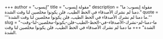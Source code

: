 +++
author = "إيسوب"
title = "مقولة إيسوب"
description = "مقولة إيسوب: ما دمنا لم نشرك الأصدقاء في الحظ الطيب، فلن يكونوا مخلصين لنا وقت الشدة."
quote = '''ما دمنا لم نشرك الأصدقاء في الحظ الطيب، فلن يكونوا مخلصين لنا وقت الشدة.''' 
slug = "ما-دمنا-لم-نشرك-الأصدقاء-في-الحظ-الطيب-فلن-يكونوا-مخلصين-لنا-وقت-الشدة"
+++
ما دمنا لم نشرك الأصدقاء في الحظ الطيب، فلن يكونوا مخلصين لنا وقت الشدة.
